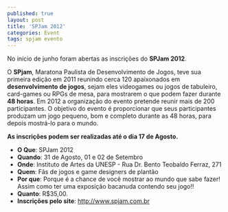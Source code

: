 ```yaml
---
published: true
layout: post
title: 'SPJam 2012'
categories: Event
tags: spjam evento
---
```

 
No in&#237;cio de junho foram abertas as inscri&#231;&#245;es do **SPJam 2012**.


O **SPjam**, Maratona Paulista de Desenvolvimento de Jogos, teve sua primeira edi&#231;&#227;o em 2011 reunindo cerca 120 apaixonados em **desenvolvimento de jogos**, sejam eles videogames ou jogos de tabuleiro, card-games ou RPGs de mesa, para mostrarem o que podem fazer durante **48 horas**. Em 2012 a organiza&#231;&#227;o do evento pretende reunir mais de 200 participantes.
O objetivo do evento &#233; proporcionar que seus participantes produzam um jogo pequeno, bom e completo durante as 48 horas, para depois mostr&#225;-lo para o mundo.
 
<strong>As inscri&#231;&#245;es podem ser realizadas at&#233; o dia 17 de Agosto.</strong>
* **O Que**:  SPJam 2012
* **Quando**:  31 de Agosto, 01 e 02 de Setembro
* **Onde**:  Instituto de Artes da UNESP - Rua Dr. Bento Teobaldo Ferraz, 271
* **Quem**:  F&#227;s de jogos e game designers de plant&#227;o
* **Por que**:  Porque &#233; a chance de voc&#234; mostrar ao mundo que sabe fazer! Assim como ter uma exposi&#231;&#227;o bacanuda contendo seu jogo!!
* **Quanto**:  R$35,00.
* **Inscri&#231;&#245;es pelo site**:  <a href="http://www.spjam.com.br" target="_blank">http://www.spjam.com.br</a>

 
